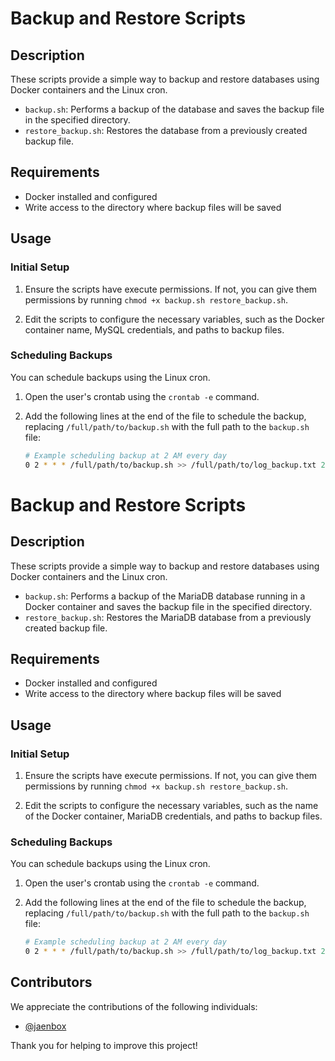 # Backup and Restore Scripts

## Description

These scripts provide a simple way to backup and restore databases using Docker containers and the Linux cron.

- `backup.sh`: Performs a backup of the database and saves the backup file in the specified directory.
- `restore_backup.sh`: Restores the database from a previously created backup file.

## Requirements

- Docker installed and configured
- Write access to the directory where backup files will be saved

## Usage

### Initial Setup

1. Ensure the scripts have execute permissions. If not, you can give them permissions by running `chmod +x backup.sh restore_backup.sh`.

2. Edit the scripts to configure the necessary variables, such as the Docker container name, MySQL credentials, and paths to backup files.

### Scheduling Backups

You can schedule backups using the Linux cron.

1. Open the user's crontab using the `crontab -e` command.

2. Add the following lines at the end of the file to schedule the backup, replacing `/full/path/to/backup.sh` with the full path to the `backup.sh` file:

   ```bash
   # Example scheduling backup at 2 AM every day
   0 2 * * * /full/path/to/backup.sh >> /full/path/to/log_backup.txt 2>&1
# Backup and Restore Scripts

## Description

These scripts provide a simple way to backup and restore databases using Docker containers and the Linux cron.

- `backup.sh`: Performs a backup of the MariaDB database running in a Docker container and saves the backup file in the specified directory.
- `restore_backup.sh`: Restores the MariaDB database from a previously created backup file.

## Requirements

- Docker installed and configured
- Write access to the directory where backup files will be saved

## Usage

### Initial Setup

1. Ensure the scripts have execute permissions. If not, you can give them permissions by running `chmod +x backup.sh restore_backup.sh`.

2. Edit the scripts to configure the necessary variables, such as the name of the Docker container, MariaDB credentials, and paths to backup files.

### Scheduling Backups

You can schedule backups using the Linux cron.

1. Open the user's crontab using the `crontab -e` command.

2. Add the following lines at the end of the file to schedule the backup, replacing `/full/path/to/backup.sh` with the full path to the `backup.sh` file:

   ```bash
   # Example scheduling backup at 2 AM every day
   0 2 * * * /full/path/to/backup.sh >> /full/path/to/log_backup.txt 2>&1
   
## Contributors

We appreciate the contributions of the following individuals:

- [@jaenbox](https://github.com/jaenbox)

Thank you for helping to improve this project!

